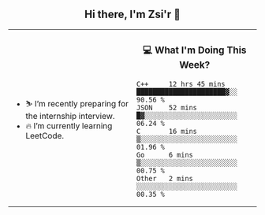 <h2 align="center"> Hi there, I'm Zsi'r 👋 </h2>

<table>
    <tr>
        <td valign="center" width="50%">
            <ul>
                <li> ⛷️ I’m recently preparing for the internship interview.</li>
                <li> 🔥 I’m currently learning LeetCode.</li>
            </ul>
        </td>
       <td valign="top" width="50%">

<h3 align="center"> 💻 What I'm Doing This Week? </h3>

<!--START_SECTION:waka-->
```text
C++     12 hrs 45 mins  ██████████████████████▓░░   90.56 % 
JSON    52 mins         █▓░░░░░░░░░░░░░░░░░░░░░░░   06.24 % 
C       16 mins         ▒░░░░░░░░░░░░░░░░░░░░░░░░   01.96 % 
Go      6 mins          ▒░░░░░░░░░░░░░░░░░░░░░░░░   00.75 % 
Other   2 mins          ░░░░░░░░░░░░░░░░░░░░░░░░░   00.35 % 
```
<!--END_SECTION:waka-->
</td></tr>
</table>
